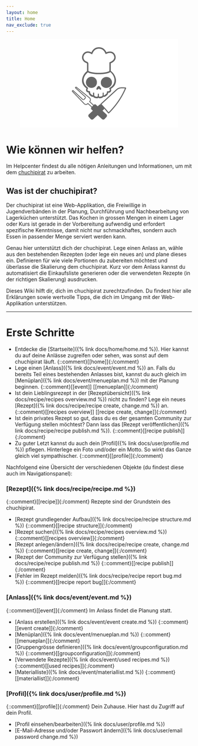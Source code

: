 ```yaml
---
layout: home
title: Home
nav_exclude: true
---
```




<p align="center"> <img src="https://github.com/chuchipirat/chuchipirat.github.io/blob/main/docs/others/_images/logo_16_9.png?raw=true" alt="Logo" style="border:0;"> </p>

# Wie können wir helfen?

Im Helpcenter findest du alle nötigen Anleitungen und Informationen, um mit dem [chuchipirat](https://chuchipirat.ch) zu arbeiten.

## Was ist der chuchipirat?

Der chuchipirat ist eine Web-Applikation, die Freiwillige in Jugendverbänden in der Planung, Durchführung und Nachbearbeitung von Lagerküchen unterstützt. Das Kochen in grossen Mengen in einem Lager oder Kurs ist gerade in der Vorbereitung aufwendig und erfordert spezifische Kenntnisse, damit nicht nur schmackhaftes, sondern auch Essen in passender Menge serviert werden kann.

Genau hier unterstützt dich der chuchipirat. Lege einen Anlass an, wähle aus den bestehenden Rezepten (oder lege ein neues an) und plane dieses ein. Definieren für wie viele Portionen du zubereiten möchtest und überlasse die Skalierung dem chuchipirat. Kurz vor dem Anlass kannst du automatisiert die Einkaufsliste generieren oder die verwendeten Rezepte (in der richtigen Skalierung) ausdrucken.

Dieses Wiki hilft dir, dich im chuchipirat zurechtzufinden. Du findest hier alle Erklärungen sowie wertvolle Tipps, die dich im Umgang mit der Web-Applikation unterstützen.

---

# Erste Schritte

- Entdecke die [Startseite]({% link docs/home/home.md %}). Hier kannst du auf deine Anlässe zugreifen oder sehen, was sonst auf dem chuchipirat läuft.
  {::comment}[[home]]{:/comment}
- Lege einen [Anlass]({% link docs/event/event.md %}) an. Falls du bereits Teil eines bestehenden Anlasses bist, kannst du auch gleich im [Menüplan]({% link docs/event/menueplan.md %}) mit der Planung beginnen.
  {::comment}[[event]] [[menueplan]]{:/comment}
- Ist dein Lieblingsrezept in der [Rezeptübersicht]({% link docs/recipe/recipes overview.md %}) nicht zu finden? Lege ein neues [Rezept]({% link docs/recipe/recipe create, change.md %}) an.
  {::comment}[[recipes overview]] [[recipe create, change]]{:/comment}
- Ist dein privates Rezept so gut, dass du es der gesamten Community zur Verfügung stellen möchtest? Dann lass das [Rezept veröffentlichen]({% link docs/recipe/recipe publish.md %}).
  {::comment}[[recipe publish]]{:/comment}
- Zu guter Letzt kannst du auch dein [Profil]({% link docs/user/profile.md %}) pflegen. Hinterlege ein Foto und/oder ein Motto. So wirkt das Ganze gleich viel sympathischer.
  {::comment}[[profile]]{:/comment}

Nachfolgend eine Übersicht der verschiedenen Objekte (du findest diese auch im Navigationspanel):

### [Rezept]({% link docs/recipe/recipe.md %})

{::comment}[[recipe]]{:/comment}
Rezepte sind der Grundstein des chuchipirat.

- [Rezept grundlegender Aufbau]({% link docs/recipe/recipe structure.md %})
  {::comment}[[recipe structure]]{:/comment}
- [Rezept suchen]({% link docs/recipe/recipes overview.md %})
  {::comment}[[recipes overview]]{:/comment}
- [Rezept anlegen/ändern]({% link docs/recipe/recipe create, change.md %})
  {::comment}[[recipe create, change]]{:/comment}
- [Rezept der Community zur Verfügung stellen]({% link docs/recipe/recipe publish.md %})
  {::comment}[[recipe publish]]{:/comment}
- [Fehler im Rezept melden]({% link docs/recipe/recipe report bug.md %})
  {::comment}[[recipe report bug]]{:/comment}

### [Anlass]({% link docs/event/event.md %})

{::comment}[[event]]{:/comment}
Im Anlass findet die Planung statt.

- [Anlass erstellen]({% link docs/event/event create.md %})
  {::comment}[[event create]]{:/comment}
- [Menüplan]({% link docs/event/menueplan.md %})
  {::comment}[[menueplan]]{:/comment}
- [Gruppengrösse definieren]({% link docs/event/groupconfiguration.md %})
  {::comment}[[groupconfiguration]]{:/comment}
- [Verwendete Rezepte]({% link docs/event/used recipes.md %})
  {::comment}[[used recipes]]{:/comment}
- [Materialliste]({% link docs/event/materiallist.md %})
  {::comment}[[materiallist]]{:/comment}

### [Profil]({% link docs/user/profile.md %})

{::comment}[[profile]]{:/comment}
Dein Zuhause. Hier hast du Zugriff auf dein Profil.

* [Profil einsehen/bearbeiten]({% link docs/user/profile.md %})
* [E-Mail-Adresse und/oder Passwort ändern]({% link docs/user/email password change.md %})
